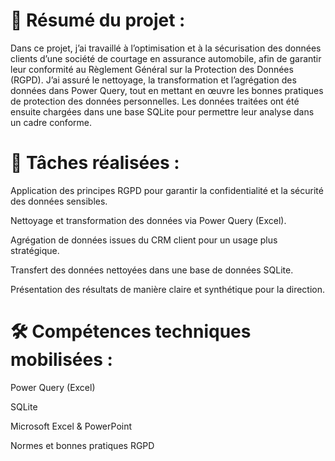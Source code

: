 # 🧠 Résumé du projet :

Dans ce projet, j’ai travaillé à l’optimisation et à la sécurisation des données clients d’une société de courtage en assurance automobile, afin de garantir leur conformité au Règlement Général sur la Protection des Données (RGPD). J’ai assuré le nettoyage, la transformation et l’agrégation des données dans Power Query, tout en mettant en œuvre les bonnes pratiques de protection des données personnelles. Les données traitées ont été ensuite chargées dans une base SQLite pour permettre leur analyse dans un cadre conforme.


# 🧩 Tâches réalisées :

Application des principes RGPD pour garantir la confidentialité et la sécurité des données sensibles.

Nettoyage et transformation des données via Power Query (Excel).

Agrégation de données issues du CRM client pour un usage plus stratégique.

Transfert des données nettoyées dans une base de données SQLite.

Présentation des résultats de manière claire et synthétique pour la direction.


# 🛠️ Compétences techniques mobilisées :

Power Query (Excel)

SQLite

Microsoft Excel & PowerPoint

Normes et bonnes pratiques RGPD



